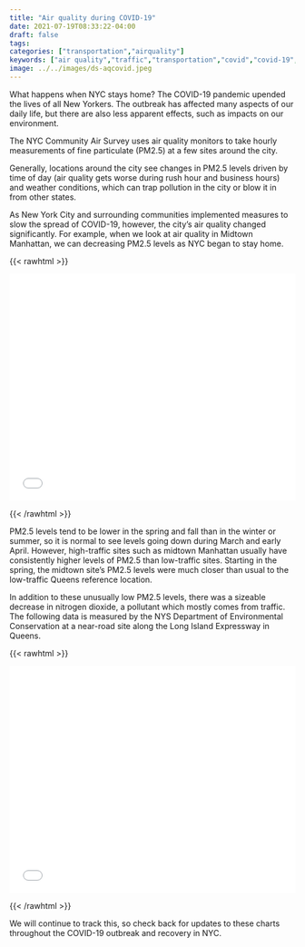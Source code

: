 ```yaml
---
title: "Air quality during COVID-19"
date: 2021-07-19T08:33:22-04:00
draft: false
tags: 
categories: ["transportation","airquality"]
keywords: ["air quality","traffic","transportation","covid","covid-19","coronavirus","air pollution", "lungs","breathing"]
image: ../../images/ds-aqcovid.jpeg
---
```


What happens when NYC stays home? The COVID-19 pandemic upended the lives of all New Yorkers. The outbreak has affected many aspects of our daily life, but there are also less apparent effects, such as impacts on our environment.

The NYC Community Air Survey uses air quality monitors to take hourly measurements of fine particulate (PM2.5) at a few sites around the city.

Generally, locations around the city see changes in PM2.5 levels driven by time of day (air quality gets worse during rush hour and business hours) and weather conditions, which can trap pollution in the city or blow it in from other states.

As New York City and surrounding communities implemented measures to slow the spread of COVID-19, however, the city’s air quality changed significantly. For example, when we look at air quality in Midtown Manhattan, we can decreasing PM2.5 levels as NYC began to stay home.




{{< rawhtml >}}
<iframe title="Air quality improves as NYC stays home" aria-label="Interactive line chart" id="datawrapper-chart-O0SUA" src="//datawrapper.dwcdn.net/O0SUA/2/" scrolling="no" frameborder="0"
style="width: 0; min-width: 100% !important; border: none;" height="400"></iframe> <script type="text/javascript">!function () { "use strict"; window.addEventListener("message", function (a) { if (void 0 !== a.data["datawrapper-height"]) for (var e in a.data["datawrapper-height"]) { var t = document.getElementById("datawrapper-chart-" + e) || document.querySelector("iframe[src*='" + e + "']"); t && (t.style.height = a.data["datawrapper-height"][e] + "px") } }) }();
</script>

{{< /rawhtml >}}

PM2.5 levels tend to be lower in the spring and fall than in the winter or summer, so it is normal to see levels going down during March and early April. However, high-traffic sites such as midtown Manhattan usually have consistently higher levels of PM2.5 than low-traffic sites. Starting in the spring, the midtown site’s PM2.5 levels were much closer than usual to the low-traffic Queens reference location.

In addition to these unusually low PM2.5 levels, there was a sizeable decrease in nitrogen dioxide, a pollutant which mostly comes from traffic. The following data is measured by the NYS Department of Environmental Conservation at a near-road site along the Long Island Expressway in Queens.






{{< rawhtml >}}
<iframe title="Decreasing emissions at a roadway site"
    aria-label="Interactive line chart" id="datawrapper-chart-s502E"
    src="//datawrapper.dwcdn.net/s502E/3/" scrolling="no" frameborder="0"
    style="width: 0; min-width: 100% !important; border: none;" height="400"></iframe>
<script type="text/javascript">!function () { "use strict"; window.addEventListener("message", function (a) { if (void 0 !== a.data["datawrapper-height"]) for (var e in a.data["datawrapper-height"]) { var t = document.getElementById("datawrapper-chart-" + e) || document.querySelector("iframe[src*='" + e + "']"); t && (t.style.height = a.data["datawrapper-height"][e] + "px") } }) }();
</script>

{{< /rawhtml >}}

We will continue to track this, so check back for updates to these charts throughout the COVID-19 outbreak and recovery in NYC.

